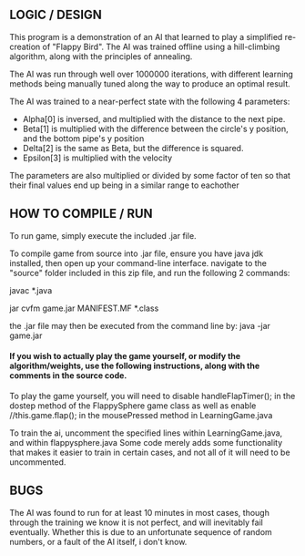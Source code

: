 ## LOGIC / DESIGN

This program is a demonstration of an AI that learned to play a simplified re-creation of "Flappy Bird".
The AI was trained offline using a hill-climbing algorithm, along with the principles of annealing.

The AI was run through well over 1000000 iterations, with different learning methods being manually tuned 
along the way to produce an optimal result.

The AI was trained to a near-perfect state with the following 4 parameters:
- Alpha[0] is inversed, and multiplied with the distance to the next pipe.
- Beta[1] is multiplied with the difference between the circle's y position, and the bottom pipe's y position
- Delta[2] is the same as Beta, but the difference is squared.
- Epsilon[3] is multiplied with the velocity  

The parameters are also multiplied or divided by some factor of ten so that their final values end up
being in a similar range to eachother

## HOW TO COMPILE / RUN

To run game, simply execute the included .jar file.

To compile game from source into .jar file, ensure you have java jdk installed, 
then open up your command-line interface.
navigate to the "source" folder included in this zip file, and run the following 2 commands:


javac *.java

jar cvfm game.jar MANIFEST.MF *.class


the .jar file may then be executed from the command line by: java -jar game.jar

#### If you wish to actually play the game yourself, or modify the algorithm/weights, use the following instructions, along with the comments in the source code.

To play the game yourself, you will need to disable handleFlapTimer(); in the dostep method of the FlappySphere game class
as well as enable //this.game.flap(); in the mousePressed method in LearningGame.java

To train the ai, uncomment the specified lines within LearningGame.java, and within flappysphere.java
Some code merely adds some functionality that makes it easier to train in certain cases, 
and not all of it will need to be uncommented.


## BUGS

The AI was found to run for at least 10 minutes in most cases, though through the training we know it is 
not perfect, and will inevitably fail eventually. Whether this is due to an unfortunate sequence of random
numbers, or a fault of the AI itself, i don't know.
